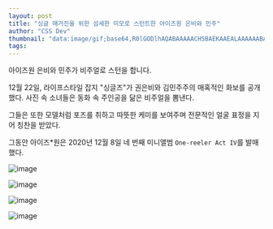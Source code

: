 ```yaml
---
layout: post
title: "싱글 매거진을 위한 섬세한 미모로 스턴트한 아이즈원 은비와 민주"
author: "CSS Dev"
thumbnail: "data:image/gif;base64,R0lGODlhAQABAAAAACH5BAEKAAEALAAAAAABAAEAAAICTAEAOw=="
tags: 
---
```



아이즈원 은비와 민주가 비주얼로 스턴을 합니다.

12월 22일, 라이프스타일 잡지 "싱글즈"가 권은비와 김민주주의 매혹적인 화보를 공개했다. 사진 속 소녀들은 동화 속 주인공을 닮은 비주얼을 뽐낸다.

그들은 또한 모델처럼 포즈를 취하고 따뜻한 케미를 보여주며 전문적인 얼굴 표정을 지어 칭찬을 받았다.

그동안 아이즈*원은 2020년 12월 8일 네 번째 미니앨범 `One-reeler Act IV`를 발매했다.

![image](https://kpopchingu.com/wp-content/uploads/2020/12/12-1.png)

![image](https://kpopchingu.com/wp-content/uploads/2020/12/10-1.png)

![image](https://kpopchingu.com/wp-content/uploads/2020/12/11.png)

![image](https://kpopchingu.com/wp-content/uploads/2020/12/13-2.png)